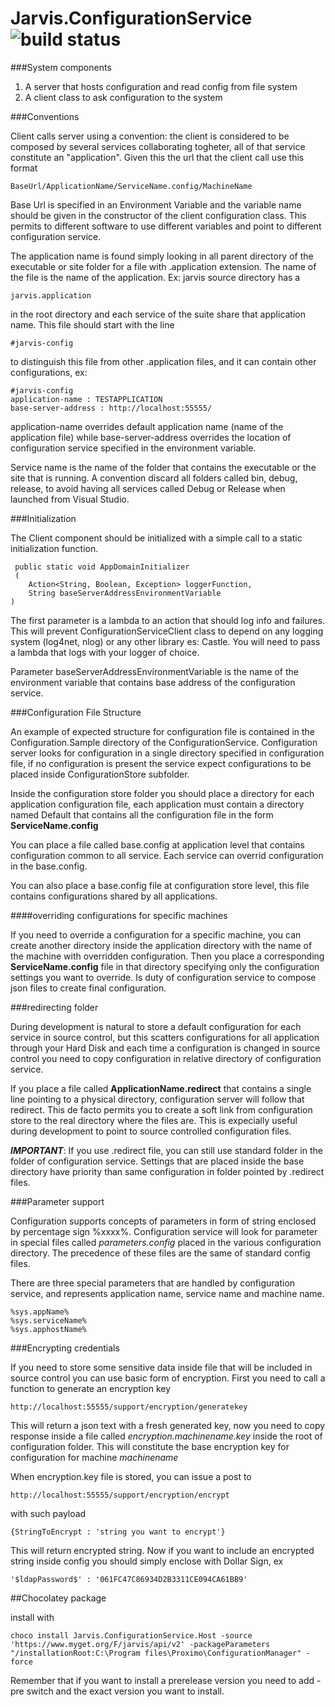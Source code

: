 Jarvis.ConfigurationService <img src="http://demo.prxm.it:8811/app/rest/builds/buildType:Jarvis_JarvisConfigurationService_Build/statusIcon" alt="build status">
===========================

###System components

1. A server that hosts configuration and read config from file system
2. A client class to ask configuration to the system

###Conventions

Client calls server using a convention: the client is considered to be composed by several services collaborating togheter, all of that service constitute an "application". Given this the url that the client call use this format

	BaseUrl/ApplicationName/ServiceName.config/MachineName

Base Url is specified in an Environment Variable and the variable name should be given in the constructor of the client configuration class. This permits to different software to use different variables and point to different configuration service.

The application name is found simply looking in all parent directory of the executable or site folder for a file with .application extension. The name of the file is the name of the application. Ex: jarvis source directory has a 

	jarvis.application

in the root directory and each service of the suite share that application name. This file should start with the line
	
	#jarvis-config

to distinguish this file from other .application files, and it can contain other configurations, ex:

	#jarvis-config
	application-name : TESTAPPLICATION
	base-server-address : http://localhost:55555/

application-name overrides default application name (name of the application file) while base-server-address overrides the location of configuration service specified in the environment variable.

Service name is the name of the folder that contains the executable or the site that is running. A convention discard all folders called bin, debug, release, to avoid having all services called Debug or Release when launched from Visual Studio.

###Initialization

The Client component should be initialized with a simple call to a static initialization function.

	 public static void AppDomainInitializer
     (
        Action<String, Boolean, Exception> loggerFunction,
        String baseServerAddressEnvironmentVariable
    )

The first parameter is a lambda to an action that should log info and failures. This will prevent ConfigurationServiceClient class to depend on any logging system (log4net, nlog) or any other library es: Castle. You will need to pass a lambda that logs with your logger of choice.

Parameter baseServerAddressEnvironmentVariable is the name of the environment variable that contains base address of the configuration service.

###Configuration File Structure

An example of expected structure for configuration file is contained in the Configuration.Sample directory of the ConfigurationService. Configuration server looks for configuration in a single directory specified in configuration file, if no configuration is present the service expect configurations to be placed inside ConfigurationStore subfolder.

Inside the configuration store folder you should place a directory for each application configuration file, each application must contain a directory named Default that contains all the configuration file in the form **ServiceName.config**

You can place a file called base.config at application level that contains configuration common to all service. Each service can overrid configuration in the base.config. 

You can also place a base.config file at configuration store level, this file contains configurations shared by all applications.

####overriding configurations for specific machines

If you need to override a configuration for a specific machine, you can create another directory inside the application directory with the name of the machine with overridden configuration. Then you place a corresponding **ServiceName.config** file in that directory specifying only the configuration settings you want to override. Is duty of configuration service to compose json files to create final configuration.

###redirecting folder

During development is natural to store a default configuration for each service in source control, but this scatters configurations for all application through your Hard Disk and each time a configuration is changed in source control you need to copy configuration in relative directory of configuration service.

If you place a file called **ApplicationName.redirect** that contains a single line pointing to a physical directory, configuration server will follow that redirect. This de facto permits you to create a soft link from configuration store to the real directory where the files are. This is expecially useful during development to point to source controlled configuration files.

***IMPORTANT***: If you use .redirect file, you can still use standard folder in the folder of configuration service. Settings that are placed inside the base directory have priority than same configuration in folder pointed by .redirect files. 

###Parameter support

Configuration supports concepts of parameters in form of string enclosed by percentage sign %xxxx%. Configuration service will look for parameter in special files called *parameters.config* placed in the various configuration directory. The precedence of these files are the same of standard config files.

There are three special parameters that are handled by configuration service, and represents application name, service name and machine name.

	%sys.appName%
	%sys.serviceName%
	%sys.apphostName%

###Encrypting credentials

If you need to store some sensitive data inside file that will be included in source control you can use basic form of encryption. First you need to call a function to generate an encryption key

	http://localhost:55555/support/encryption/generatekey

This will return a json text with a fresh generated key, now you need to copy response inside a file called *encryption.machinename.key* inside the root of configuration folder. This will constitute the base encryption key for configuration for machine *machinename*

When encryption.key file is stored, you can issue a post to

	http://localhost:55555/support/encryption/encrypt

with such payload

	{StringToEncrypt : 'string you want to encrypt'}

This will return encrypted string. Now if you want to include an encrypted string inside config you should simply enclose with Dollar Sign, ex

	'$ldapPassword$' : '061FC47C86934D2B3311CE094CA61BB9'
	
	
##Chocolatey package

install with 

	choco install Jarvis.ConfigurationService.Host -source 'https://www.myget.org/F/jarvis/api/v2' -packageParameters "/installationRoot:C:\Program files\Proximo\ConfigurationManager" -force 

Remember that if you want to install a prerelease version you need to add -pre switch and the exact version you want to install.


